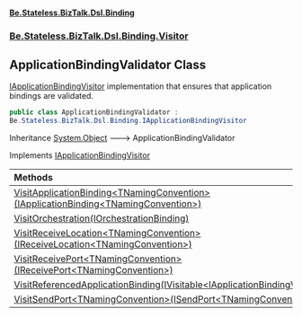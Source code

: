 #### [Be.Stateless.BizTalk.Dsl.Binding](README.md 'README')
### [Be.Stateless.BizTalk.Dsl.Binding.Visitor](Be.Stateless.BizTalk.Dsl.Binding.Visitor.md 'Be.Stateless.BizTalk.Dsl.Binding.Visitor')

## ApplicationBindingValidator Class

[IApplicationBindingVisitor](IApplicationBindingVisitor.md 'Be.Stateless.BizTalk.Dsl.Binding.IApplicationBindingVisitor') implementation that ensures that application bindings are validated.

```csharp
public class ApplicationBindingValidator :
Be.Stateless.BizTalk.Dsl.Binding.IApplicationBindingVisitor
```

Inheritance [System.Object](https://docs.microsoft.com/en-us/dotnet/api/System.Object 'System.Object') &#129106; ApplicationBindingValidator

Implements [IApplicationBindingVisitor](IApplicationBindingVisitor.md 'Be.Stateless.BizTalk.Dsl.Binding.IApplicationBindingVisitor')

| Methods | |
| :--- | :--- |
| [VisitApplicationBinding&lt;TNamingConvention&gt;(IApplicationBinding&lt;TNamingConvention&gt;)](ApplicationBindingValidator.VisitApplicationBinding_TNamingConvention_(IApplicationBinding_TNamingConvention_).md 'Be.Stateless.BizTalk.Dsl.Binding.Visitor.ApplicationBindingValidator.VisitApplicationBinding<TNamingConvention>(Be.Stateless.BizTalk.Dsl.Binding.IApplicationBinding<TNamingConvention>)') | |
| [VisitOrchestration(IOrchestrationBinding)](ApplicationBindingValidator.VisitOrchestration(IOrchestrationBinding).md 'Be.Stateless.BizTalk.Dsl.Binding.Visitor.ApplicationBindingValidator.VisitOrchestration(Be.Stateless.BizTalk.Dsl.Binding.IOrchestrationBinding)') | |
| [VisitReceiveLocation&lt;TNamingConvention&gt;(IReceiveLocation&lt;TNamingConvention&gt;)](ApplicationBindingValidator.VisitReceiveLocation_TNamingConvention_(IReceiveLocation_TNamingConvention_).md 'Be.Stateless.BizTalk.Dsl.Binding.Visitor.ApplicationBindingValidator.VisitReceiveLocation<TNamingConvention>(Be.Stateless.BizTalk.Dsl.Binding.IReceiveLocation<TNamingConvention>)') | |
| [VisitReceivePort&lt;TNamingConvention&gt;(IReceivePort&lt;TNamingConvention&gt;)](ApplicationBindingValidator.VisitReceivePort_TNamingConvention_(IReceivePort_TNamingConvention_).md 'Be.Stateless.BizTalk.Dsl.Binding.Visitor.ApplicationBindingValidator.VisitReceivePort<TNamingConvention>(Be.Stateless.BizTalk.Dsl.Binding.IReceivePort<TNamingConvention>)') | |
| [VisitReferencedApplicationBinding(IVisitable&lt;IApplicationBindingVisitor&gt;)](ApplicationBindingValidator.VisitReferencedApplicationBinding(IVisitable_IApplicationBindingVisitor_).md 'Be.Stateless.BizTalk.Dsl.Binding.Visitor.ApplicationBindingValidator.VisitReferencedApplicationBinding(Be.Stateless.BizTalk.Dsl.IVisitable<Be.Stateless.BizTalk.Dsl.Binding.IApplicationBindingVisitor>)') | |
| [VisitSendPort&lt;TNamingConvention&gt;(ISendPort&lt;TNamingConvention&gt;)](ApplicationBindingValidator.VisitSendPort_TNamingConvention_(ISendPort_TNamingConvention_).md 'Be.Stateless.BizTalk.Dsl.Binding.Visitor.ApplicationBindingValidator.VisitSendPort<TNamingConvention>(Be.Stateless.BizTalk.Dsl.Binding.ISendPort<TNamingConvention>)') | |
